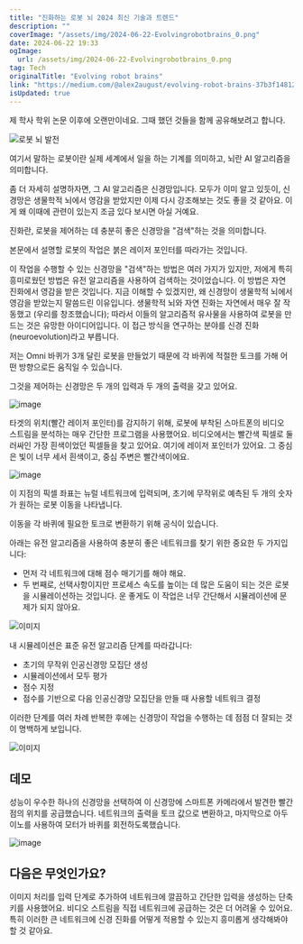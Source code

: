 ```yaml
---
title: "진화하는 로봇 뇌 2024 최신 기술과 트렌드"
description: ""
coverImage: "/assets/img/2024-06-22-Evolvingrobotbrains_0.png"
date: 2024-06-22 19:33
ogImage:
  url: /assets/img/2024-06-22-Evolvingrobotbrains_0.png
tag: Tech
originalTitle: "Evolving robot brains"
link: "https://medium.com/@alex2august/evolving-robot-brains-37b3f14812d9"
isUpdated: true
---
```


제 학사 학위 논문 이후에 오랜만이네요. 그때 했던 것들을 함께 공유해보려고 합니다.

![로봇 뇌 발전](/assets/img/2024-06-22-Evolvingrobotbrains_0.png)

여기서 말하는 로봇이란 실제 세계에서 일을 하는 기계를 의미하고, 뇌란 AI 알고리즘을 의미합니다.

좀 더 자세히 설명하자면, 그 AI 알고리즘은 신경망입니다. 모두가 이미 알고 있듯이, 신경망은 생물학적 뇌에서 영감을 받았지만 이제 다시 강조해보는 것도 좋을 것 같아요. 이게 왜 이때에 관련이 있는지 조금 있다 보시면 아실 거예요.

<!-- cozy-coder - 수평 -->

<ins class="adsbygoogle"
     style="display:block"
     data-ad-client="ca-pub-4877378276818686"
     data-ad-slot="1107185301"
     data-ad-format="auto"
     data-full-width-responsive="true"></ins>

<script>
     (adsbygoogle = window.adsbygoogle || []).push({});
</script>

진화란, 로봇을 제어하는 데 충분히 좋은 신경망을 "검색"하는 것을 의미합니다.

본문에서 설명할 로봇의 작업은 붉은 레이저 포인터를 따라가는 것입니다.

이 작업을 수행할 수 있는 신경망을 "검색"하는 방법은 여러 가지가 있지만, 저에게 특히 흥미로웠던 방법은 유전 알고리즘을 사용하여 검색하는 것이었습니다. 이 방법은 자연 진화에서 영감을 받은 것입니다. 지금 이해할 수 있겠지만, 왜 신경망이 생물학적 뇌에서 영감을 받았는지 말씀드린 이유입니다. 생물학적 뇌와 자연 진화는 자연에서 매우 잘 작동했고 (우리를 창조했습니다); 따라서 이들의 알고리즘적 유사물을 사용하여 로봇을 만드는 것은 유망한 아이디어입니다. 이 접근 방식을 연구하는 분야를 신경 진화(neuroevolution)라고 부릅니다.

저는 Omni 바퀴가 3개 달린 로봇을 만들었기 때문에 각 바퀴에 적절한 토크를 가해 어떤 방향으로든 움직일 수 있습니다.

<!-- cozy-coder - 수평 -->

<ins class="adsbygoogle"
     style="display:block"
     data-ad-client="ca-pub-4877378276818686"
     data-ad-slot="1107185301"
     data-ad-format="auto"
     data-full-width-responsive="true"></ins>

<script>
     (adsbygoogle = window.adsbygoogle || []).push({});
</script>

그것을 제어하는 신경망은 두 개의 입력과 두 개의 출력을 갖고 있어요.

![image](/assets/img/2024-06-22-Evolvingrobotbrains_1.png)

타겟의 위치(빨간 레이저 포인터)를 감지하기 위해, 로봇에 부착된 스마트폰의 비디오 스트림을 분석하는 매우 간단한 프로그램을 사용했어요. 비디오에서는 빨간색 픽셀로 둘러싸인 가장 흰색이었던 픽셀들을 찾고 있어요. 여기에 레이저 포인터가 있어요. 그 중심은 빛이 너무 세서 흰색이고, 중심 주변은 빨간색이에요.

![image](/assets/img/2024-06-22-Evolvingrobotbrains_2.png)

<!-- cozy-coder - 수평 -->

<ins class="adsbygoogle"
     style="display:block"
     data-ad-client="ca-pub-4877378276818686"
     data-ad-slot="1107185301"
     data-ad-format="auto"
     data-full-width-responsive="true"></ins>

<script>
     (adsbygoogle = window.adsbygoogle || []).push({});
</script>

이 지점의 픽셀 좌표는 뉴럴 네트워크에 입력되며, 초기에 무작위로 예측된 두 개의 숫자가 원하는 로봇 이동을 나타냅니다.

이동을 각 바퀴에 필요한 토크로 변환하기 위해 공식이 있습니다.

아래는 유전 알고리즘을 사용하여 충분히 좋은 네트워크를 찾기 위한 중요한 두 가지입니다:

<!-- cozy-coder - 수평 -->

<ins class="adsbygoogle"
     style="display:block"
     data-ad-client="ca-pub-4877378276818686"
     data-ad-slot="1107185301"
     data-ad-format="auto"
     data-full-width-responsive="true"></ins>

<script>
     (adsbygoogle = window.adsbygoogle || []).push({});
</script>

- 먼저 각 네트워크에 대해 점수 매기기를 해야 해요.
- 두 번째로, 선택사항이지만 프로세스 속도를 높이는 데 많은 도움이 되는 것은 로봇을 시뮬레이션하는 것입니다. 운 좋게도 이 작업은 너무 간단해서 시뮬레이션에 문제가 되지 않아요.

![이미지](https://miro.medium.com/v2/resize:fit:1200/1*jjwsVjTC3L3tww9A7Il30w.gif)

내 시뮬레이션은 표준 유전 알고리즘 단계를 따라갑니다:

- 초기의 무작위 인공신경망 모집단 생성
- 시뮬레이션에서 모두 평가
- 점수 지정
- 점수를 기반으로 다음 인공신경망 모집단을 만들 때 사용할 네트워크 결정

<!-- cozy-coder - 수평 -->

<ins class="adsbygoogle"
     style="display:block"
     data-ad-client="ca-pub-4877378276818686"
     data-ad-slot="1107185301"
     data-ad-format="auto"
     data-full-width-responsive="true"></ins>

<script>
     (adsbygoogle = window.adsbygoogle || []).push({});
</script>

이러한 단계를 여러 차례 반복한 후에는 신경망이 작업을 수행하는 데 점점 더 잘되는 것이 명백하게 보입니다.

![이미지](/assets/img/2024-06-22-Evolvingrobotbrains_4.png)

## 데모

성능이 우수한 하나의 신경망을 선택하여 이 신경망에 스마트폰 카메라에서 발견한 빨간 점의 위치를 공급했습니다. 네트워크의 출력을 토크 값으로 변환하고, 마지막으로 아두이노를 사용하여 모터가 바퀴를 회전하도록했습니다.

<!-- cozy-coder - 수평 -->

<ins class="adsbygoogle"
     style="display:block"
     data-ad-client="ca-pub-4877378276818686"
     data-ad-slot="1107185301"
     data-ad-format="auto"
     data-full-width-responsive="true"></ins>

<script>
     (adsbygoogle = window.adsbygoogle || []).push({});
</script>

![image](https://miro.medium.com/v2/resize:fit:640/1*fEWqKo2wyiaOo4Nmb3wO9A.gif)

## 다음은 무엇인가요?

이미지 처리를 입력 단계로 추가하여 네트워크에 깔끔하고 간단한 입력을 생성하는 단축키를 사용했어요. 비디오 스트림을 직접 네트워크에 공급하는 것은 더 어려울 수 있어요. 특히 이러한 큰 네트워크에 신경 진화를 어떻게 적용할 수 있는지 흥미롭게 생각해봐야 할 것 같아요.

